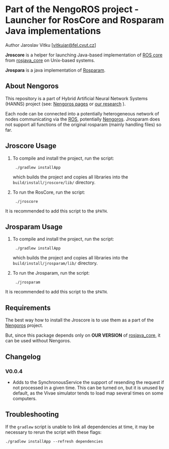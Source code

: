Part of the NengoROS project - Launcher for RosCore and Rosparam Java implementations
===================================================================================

Author Jaroslav Vitku [vitkujar@fel.cvut.cz]


**Jroscore** is a helper for launching Java-based implementation of [ROS core](http://wiki.ros.org/roscore) from [rosjava_core](https://github.com/rosjava/rosjava_core) on Unix-based systems. 

**Jrospara** is a java implementation of [Rosparam](http://wiki.ros.org/rosparam).


About Nengoros
---------------

This repository is a part of Hybrid Artificial Neural Network Systems (HANNS) project (see: [Nengoros pages](http://nengoros.wordpress.com) or [our research](http://artificiallife.co.nf/) ). 

Each node can be connected into a potentially heterogeneous network of nodes communicating via the [ROS](http://wiki.ros.org/), potentially [Nengoros](http://nengoros.wordpress.com). Jrosparam does not support all functions of the original rosparam (mainly handling files) so far.


Jroscore Usage 
--------------

1. To compile and install the project, run the script:
	
		./gradlew installApp
	
	which builds the project and copies all libraries into the `build/install/jroscore/lib/` directory. 

2. To run the RosCore, run the script:
		
		./jroscore

It is recommended to add this script to the `$PATH`.


Jrosparam Usage
---------------

1. To compile and install the project, run the script:
	
		./gradlew installApp
	
	which builds the project and copies all libraries into the `build/install/jrosparam/lib/` directory. 

2. To run the Jrosparam, run the script:
		
		./jrosparam

It is recommended to add this script to the `$PATH`.


Requirements
------------------

The best way how to install the Jroscore is to use them as a part of the [Nengoros](https://github.com/jvitku/nengoros) project. 

But, since this package depends only on **OUR VERSION** of [rosjava_core](https://github.com/jvitku/rosjava_core), it can be used without Nengoros.


Changelog
------------------


### V0.0.4

* Adds to the SynchronousService the support of resending the request if not processed in a given time. This can be turned on, but it is unused by default, as the Vivae simulator tends to load map several times on some computers.


Troubleshooting
------------------

If the `gradlew` script is unable to link all dependencies at time, it may be necessary to rerun the script with these flags:

	./gradlew installApp --refresh dependencies
	
